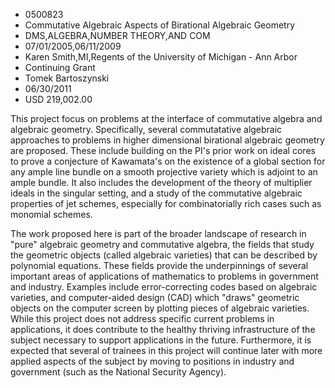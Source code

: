 
* 0500823
* Commutative Algebraic Aspects of Birational Algebraic Geometry
* DMS,ALGEBRA,NUMBER THEORY,AND COM
* 07/01/2005,06/11/2009
* Karen Smith,MI,Regents of the University of Michigan - Ann Arbor
* Continuing Grant
* Tomek Bartoszynski
* 06/30/2011
* USD 219,002.00

This project focus on problems at the interface of commutative algebra and
algebraic geometry. Specifically, several commutatative algebraic approaches to
problems in higher dimensional birational algebraic geometry are proposed. These
include building on the PI's prior work on ideal cores to prove a conjecture of
Kawamata's on the existence of a global section for any ample line bundle on a
smooth projective variety which is adjoint to an ample bundle. It also includes
the development of the theory of multiplier ideals in the singular setting, and
a study of the commutative algebraic properties of jet schemes, especially for
combinatorially rich cases such as monomial schemes.

The work proposed here is part of the broader landscape of research in "pure"
algebraic geometry and commutative algebra, the fields that study the geometric
objects (called algebraic varieties) that can be described by polynomial
equations. These fields provide the underpinnings of several important areas of
applications of mathematics to problems in government and industry. Examples
include error-correcting codes based on algebraic varieties, and computer-aided
design (CAD) which "draws" geometric objects on the computer screen by plotting
pieces of algebraic varieties. While this project does not address specific
current problems in applications, it does contribute to the healthy thriving
infrastructure of the subject necessary to support applications in the future.
Furthermore, it is expected that several of trainees in this project will
continue later with more applied aspects of the subject by moving to positions
in industry and government (such as the National Security Agency).


